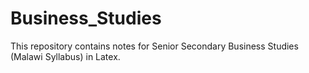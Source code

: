 # Business_Studies
This repository contains notes for Senior Secondary Business Studies (Malawi Syllabus) in Latex.
